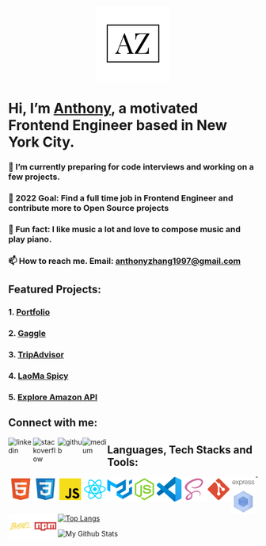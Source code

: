 <p align="center">
 <img width="150px" src="assets/az_logo.png" align="center" alt="Anthony Zhang" />
</p>

# Hi, I’m [Anthony](https://anthonyzhang.netlify.app/), a motivated Frontend Engineer based in New York City.

### 🌱 I’m currently preparing for code interviews and working on a few projects.

### 🌱 2022 Goal: Find a full time job in Frontend Engineer and contribute more to Open Source projects

### 🌱 Fun fact: I like music a lot and love to compose music and play piano.

### 📫 How to reach me. Email: anthonyzhang1997@gmail.com

## Featured Projects:

### 1. [Portfolio](https://github.com/AnthonyZhang220/portfolio-website)
### 2. [Gaggle](https://github.com/AnthonyZhang220/google-search-clone)
### 3. [TripAdvisor](https://github.com/AnthonyZhang220/travel-advisor)
### 4. [LaoMa Spicy](https://github.com/AnthonyZhang220/qrcode-ordering)
### 5. [Explore Amazon API](https://github.com/AnthonyZhang220/Find_GPU_API)
## Connect with me:
[<img align="left" alt="linkedin" src="https://raw.githubusercontent.com/FortAwesome/Font-Awesome/6.x/svgs/brands/linkedin.svg" width="50" height="50"/>][linkedin]

[<img align="left" alt="stackoverflow" src="https://raw.githubusercontent.com/FortAwesome/Font-Awesome/6.x/svgs/brands/stack-overflow.svg" width="50" height="50"/>][stackoverflow]

[<img align="left" alt="github" src="https://raw.githubusercontent.com/FortAwesome/Font-Awesome/6.x/svgs/brands/github.svg" width="50" height="50"/>][github]

[<img align="left" alt="medium" src="https://raw.githubusercontent.com/FortAwesome/Font-Awesome/6.x/svgs/brands/medium.svg" width="50" height="50"/>][medium]

## Languages, Tech Stacks and Tools:

<p>
<img align="left" alt="html" src="assets/html.svg" width="50px"/>
<img align="left" alt="css" src="assets/css.svg" width="50px"/>
<img align="left" alt="js_official" src="assets/js_official.svg" width="50px"/>
<img align="left" alt="reactjs" src="assets/reactjs.svg" width="50px"/>
<img align="left" alt="mui" src="assets/mui.svg" width="50px"/>
<img align="left" alt="node" src="assets/node.svg" width="50px"/>
<img align="left" alt="vscode" src="assets/vscode.svg" width="50px"/>
<img align="left" alt="scss" src="assets/scss.svg" width="50px"/>
<img align="left" alt="git" src="assets/git.svg" width="50px"/>
<img align="left" alt="expressjs" src="assets/expressjs.svg" width="50px"/>
<img align="left" alt="webpack" src="assets/webpack.svg" width="50px"/>
<img align="left" alt="babel" src="assets/babel.svg" width="50px"/>
<img align="left" alt="npm" src="assets/npm.svg" width="50px"/>
</p>





---

[![Top Langs](https://github-readme-stats.vercel.app/api/top-langs/?username=AnthonyZhang220&layout=compact)](https://github.com/anuraghazra/github-readme-stats)

<img align="left" alt="My Github Stats" src="https://github-readme-stats.vercel.app/api?username=AnthonyZhang220&show_icons=true&hide_border=true&count_private=true" />

[linkedin]: https://www.linkedin.com/in/anthony-xiangyu-zhang/
[stackoverflow]: https://stackoverflow.com/users/6162027/anthonydev220
[portfolio]: https://anthonyzhang.netlify.app/
[medium]: https://medium.com/@anthonyzhang220
[github]: https://github.com/AnthonyZhang220

<!---
AnthonyZhang220/AnthonyZhang220 is a ✨ special ✨ repository because its `README.md` (this file) appears on your GitHub profile.
You can click the Preview link to take a look at your changes.
--->

